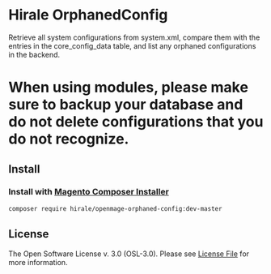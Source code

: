 # Hirale OrphanedConfig

Retrieve all system configurations from system.xml, compare them with the entries in the core_config_data table, and list any orphaned configurations in the backend.

# **When using modules, please make sure to backup your database and do not delete configurations that you do not recognize.**

## Install

### Install with [Magento Composer Installer](https://github.com/Cotya/magento-composer-installer)

```bash
composer require hirale/openmage-orphaned-config:dev-master
```

## License

The Open Software License v. 3.0 (OSL-3.0). Please see [License File](LICENSE.md) for more information.
